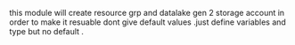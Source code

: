 this module will create resource grp and datalake gen 2 storage account 
in order to make it resuable dont give default values .just define variables and type but no default .